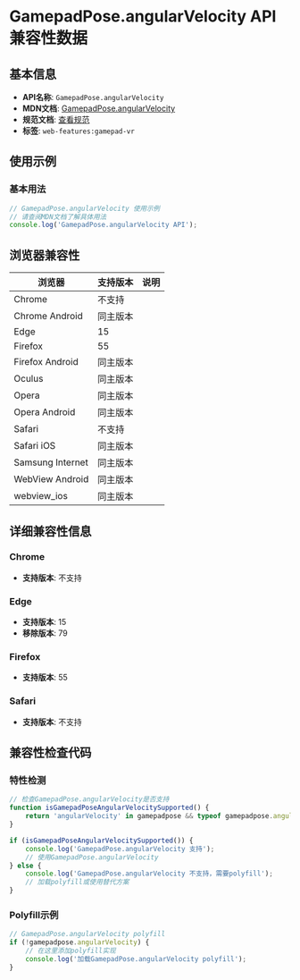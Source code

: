 # GamepadPose.angularVelocity API 兼容性数据

## 基本信息

- **API名称**: `GamepadPose.angularVelocity`
- **MDN文档**: [GamepadPose.angularVelocity](https://developer.mozilla.org/docs/Web/API/GamepadPose/angularVelocity)
- **规范文档**: [查看规范](https://w3c.github.io/gamepad/extensions.html#dom-gamepadpose-angularvelocity)
- **标签**: `web-features:gamepad-vr`

## 使用示例

### 基本用法

```javascript
// GamepadPose.angularVelocity 使用示例
// 请查阅MDN文档了解具体用法
console.log('GamepadPose.angularVelocity API');
```

## 浏览器兼容性

| 浏览器 | 支持版本 | 说明 |
|--------|----------|------|
| Chrome | 不支持 |  |
| Chrome Android | 同主版本 |  |
| Edge | 15 |  |
| Firefox | 55 |  |
| Firefox Android | 同主版本 |  |
| Oculus | 同主版本 |  |
| Opera | 同主版本 |  |
| Opera Android | 同主版本 |  |
| Safari | 不支持 |  |
| Safari iOS | 同主版本 |  |
| Samsung Internet | 同主版本 |  |
| WebView Android | 同主版本 |  |
| webview_ios | 同主版本 |  |

## 详细兼容性信息

### Chrome

- **支持版本**: 不支持

### Edge

- **支持版本**: 15
- **移除版本**: 79

### Firefox

- **支持版本**: 55

### Safari

- **支持版本**: 不支持

## 兼容性检查代码

### 特性检测

```javascript
// 检查GamepadPose.angularVelocity是否支持
function isGamepadPoseAngularVelocitySupported() {
    return 'angularVelocity' in gamepadpose && typeof gamepadpose.angularVelocity === 'function';
}

if (isGamepadPoseAngularVelocitySupported()) {
    console.log('GamepadPose.angularVelocity 支持');
    // 使用GamepadPose.angularVelocity
} else {
    console.log('GamepadPose.angularVelocity 不支持，需要polyfill');
    // 加载polyfill或使用替代方案
}
```

### Polyfill示例

```javascript
// GamepadPose.angularVelocity polyfill
if (!gamepadpose.angularVelocity) {
    // 在这里添加polyfill实现
    console.log('加载GamepadPose.angularVelocity polyfill');
}
```

